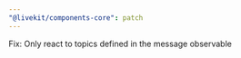 ```yaml
---
"@livekit/components-core": patch
---
```


Fix: Only react to topics defined in the message observable
